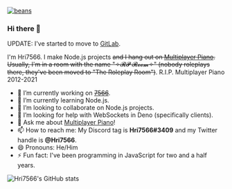 [![beans](https://img.shields.io/badge/pipeline-beans-775500)](https://hri7566.info)

### Hi there 👋

UPDATE: I've started to move to [GitLab](https://gitlab.com/Hri7566).

I'm Hri7566. I make Node.js projects ~~and I hang out on [Multiplayer Piano](https://www.multiplayerpiano.com). Usually, I'm in a room with the name "✧𝓡𝓟 𝓡𝓸𝓸𝓶✧" (nobody roleplays there, they've been moved to "The Roleplay Room")~~. R.I.P. Multiplayer Piano 2012-2021

- 🔭 I’m currently working on ~~[7566](https://github.com/Hri7566/bot-server)~~.
- 🌱 I’m currently learning Node.js.
- 👯 I’m looking to collaborate on Node.js projects.
- 🤔 I’m looking for help with WebSockets in Deno (specifically clients).
- 💬 Ask me about [Multiplayer Piano](https://www.multiplayerpiano.com)!
- 📫 How to reach me: My Discord tag is **Hri7566#3409** and my Twitter handle is **@Hri7566**.
- 😄 Pronouns: He/Him
- ⚡ Fun fact: I've been programming in JavaScript for two and a half years.

<!--
**Hri7566/Hri7566** is a ✨ _special_ ✨ repository because its `README.md` (this file) appears on your GitHub profile.

Here are some ideas to get you started:

- 🔭 I’m currently working on ...
- 🌱 I’m currently learning ...
- 👯 I’m looking to collaborate on ...
- 🤔 I’m looking for help with ...
- 💬 Ask me about ...
- 📫 How to reach me: ...
- 😄 Pronouns: ...
- ⚡ Fun fact: ...
-->




![Hri7566's GitHub stats](https://github-readme-stats.vercel.app/api?username=hri7566&show_icons=true&theme=dracula)
